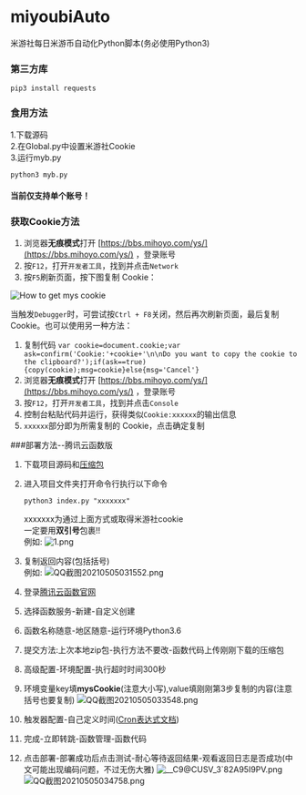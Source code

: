 # miyoubiAuto 
米游社每日米游币自动化Python脚本(务必使用Python3)

### 第三方库

```shell
pip3 install requests
```
### 食用方法
 1.下载源码  
 2.在Global.py中设置米游社Cookie  
 3.运行myb.py  
 ```shell
 python3 myb.py
 ```
#### 当前仅支持单个账号！  

###  获取Cookie方法


1. 浏览器**无痕模式**打开 [https://bbs.mihoyo.com/ys/](https://bbs.mihoyo.com/ys/) ，登录账号
2. 按`F12`，打开`开发者工具`，找到并点击`Network`
3. 按`F5`刷新页面，按下图复制 Cookie：

![How to get mys cookie](https://i.loli.net/2020/10/28/TMKC6lsnk4w5A8i.png)

当触发`Debugger`时，可尝试按`Ctrl + F8`关闭，然后再次刷新页面，最后复制 Cookie。也可以使用另一种方法：

1. 复制代码 `var cookie=document.cookie;var ask=confirm('Cookie:'+cookie+'\n\nDo you want to copy the cookie to the clipboard?');if(ask==true){copy(cookie);msg=cookie}else{msg='Cancel'}`
2. 浏览器**无痕模式**打开 [https://bbs.mihoyo.com/ys/](https://bbs.mihoyo.com/ys/) ，登录账号
3. 按`F12`，打开`开发者工具`，找到并点击`Console`
4. 控制台粘贴代码并运行，获得类似`Cookie:xxxxxx`的输出信息
5. `xxxxxx`部分即为所需复制的 Cookie，点击确定复制

###部署方法--腾讯云函数版

1. 下载项目源码和[压缩包](https://github.com/XiaoMiku01/miyoubiAuto/releases/tag/1.1)

2. 进入项目文件夹打开命令行执行以下命令
   ```shell
   python3 index.py "xxxxxxx"
   ```
   xxxxxxx为通过上面方式或取得米游社cookie  
   一定要用**双引号**包裹!!  
   例如:
   ![1.png](https://i.loli.net/2021/05/05/uEw7CYA4SZv3Tks.png)
3. 复制返回内容(包括括号)  
例如:
![QQ截图20210505031552.png](https://i.loli.net/2021/05/05/r6yiA4QwZSRcXOg.png)  
4. 登录[腾讯云函数官网](https://cloud.tencent.com/product/scf)  
5. 选择函数服务-新建-自定义创建
6. 函数名称随意-地区随意-运行环境Python3.6
7. 提交方法:上次本地zip包-执行方法不要改-函数代码上传刚刚下载的压缩包
8. 高级配置-环境配置-执行超时时间300秒
9. 环境变量key填**mysCookie**(注意大小写),value填刚刚第3步复制的内容(注意括号也要复制)
      ![QQ截图20210505033548.png](https://i.loli.net/2021/05/05/HjrMEuYvqCVxgJb.png)
10. 触发器配置-自己定义时间([Cron表达式文档](https://cloud.tencent.com/document/product/583/9708#cron-.E8.A1.A8.E8.BE.BE.E5.BC.8F))
11. 完成-立即转跳-函数管理-函数代码
12. 点击部署-部署成功后点击测试-耐心等待返回结果-观看返回日志是否成功(中文可能出现编码问题，不过无伤大雅)
  ![___C9_@CUSV_3`82A95I9PV.png](https://i.loli.net/2021/05/05/vHtBGqXRLfQ2r6o.png)
    ![QQ截图20210505034758.png](https://i.loli.net/2021/05/05/xbKjnrm5g2qJEMN.png)